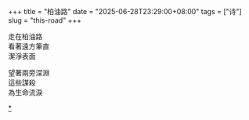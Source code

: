 +++
title = "柏油路"
date = "2025-06-28T23:29:00+08:00"
tags = ["诗"]
slug = "this-road"
+++

走在柏油路  
看著遠方筆直  
潔淨表面

望著兩旁深淵  
這些謀殺  
為生命流淚

[*](https://reuixiy.notion.site/220c9131ed4f80468cbffa4b0555ee66)